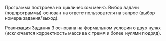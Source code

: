Программа построена на циклическом меню. 
Выбор задачи (подпрограммы) основан на ответе пользователя на запрос (выбор номера задания/выход).

Реализация Задания 3 основана на формальном условии о двух нулях (исключается корректность массива 
    с тремя и более нулями подряд).